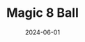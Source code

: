 ---
date: '2024-06-01'
title: Magic 8 Ball
description: Themed magic 8 ball.
image: '/projects/magic-8-ball.png'
href: [https://anaherawashere.github.io/magic-8-ball/]
hrefPreview: pawpals.pushed.nz
tech: [JavaScript, HTML, CSS]
selected: false
---